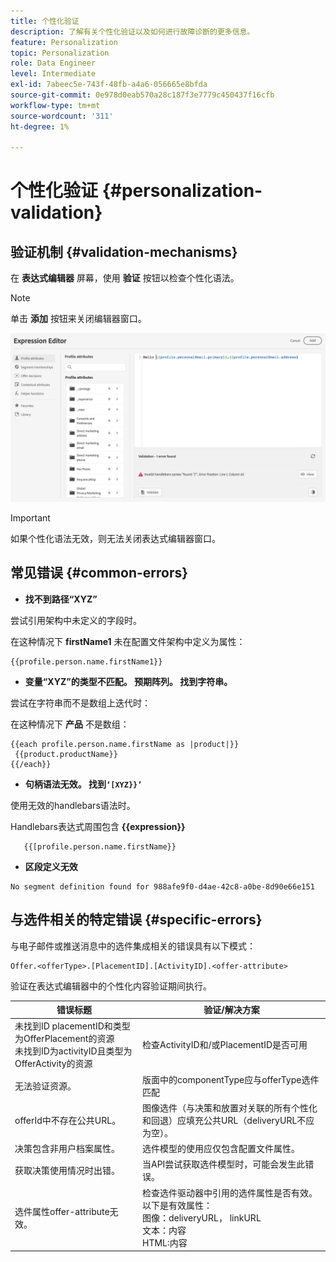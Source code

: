 ```yaml
---
title: 个性化验证
description: 了解有关个性化验证以及如何进行故障诊断的更多信息。
feature: Personalization
topic: Personalization
role: Data Engineer
level: Intermediate
exl-id: 7abeec5e-743f-48fb-a4a6-056665e8bfda
source-git-commit: 0e978d0eab570a28c187f3e7779c450437f16cfb
workflow-type: tm+mt
source-wordcount: '311'
ht-degree: 1%

---
```


# 个性化验证 {#personalization-validation}

## 验证机制 {#validation-mechanisms}

在 **表达式编辑器** 屏幕，使用 **验证** 按钮以检查个性化语法。

>[!NOTE]
> 单击 **添加** 按钮来关闭编辑器窗口。

![](assets/perso_validation1.png)

>[!IMPORTANT]
> 如果个性化语法无效，则无法关闭表达式编辑器窗口。

## 常见错误 {#common-errors}

* **找不到路径“XYZ”**

尝试引用架构中未定义的字段时。

在这种情况下 **firstName1** 未在配置文件架构中定义为属性：

```
{{profile.person.name.firstName1}}
```

* **变量“XYZ”的类型不匹配。 预期阵列。 找到字符串。**

尝试在字符串而不是数组上迭代时：

在这种情况下 **产品** 不是数组：

```
{{each profile.person.name.firstName as |product|}}
 {{product.productName}}
{{/each}}
```

* **句柄语法无效。 找到`‘[XYZ}}’`**

使用无效的handlebars语法时。

Handlebars表达式周围包含 **{{expression}}**

```
   {{[profile.person.name.firstName}}
```

* **区段定义无效**

```
No segment definition found for 988afe9f0-d4ae-42c8-a0be-8d90e66e151
```

## 与选件相关的特定错误 {#specific-errors}

与电子邮件或推送消息中的选件集成相关的错误具有以下模式：

```
Offer.<offerType>.[PlacementID].[ActivityID].<offer-attribute>
```

验证在表达式编辑器中的个性化内容验证期间执行。

<table> 
 <thead> 
  <tr> 
   <th> 错误标题<br /> </th> 
   <th> 验证/解决方案 <br /> </th> 
  </tr> 
 </thead> 
 <tbody> 
  <tr> 
   <td>未找到ID placementID和类型为OfferPlacement的资源 <br/>
未找到ID为activityID且类型为OfferActivity的资源<br/></td> 
   <td>检查ActivityID和/或PlacementID是否可用</td> 
  </tr> 
   <tr> 
   <td>无法验证资源。</td> 
   <td>版面中的componentType应与offerType选件匹配</td> 
  </tr> 
   <tr> 
   <td>offerId中不存在公共URL。</td> 
   <td>图像选件（与决策和放置对关联的所有个性化和回退）应填充公共URL（deliveryURL不应为空）。</td> 
  </tr> 
  <tr> 
   <td>决策包含非用户档案属性。</td> 
   <td>选件模型的使用应仅包含配置文件属性。</td> 
  </tr> 
  <tr> 
   <td>获取决策使用情况时出错。</td> 
   <td>当API尝试获取选件模型时，可能会发生此错误。</td> 
  </tr>
  <tr> 
   <td>选件属性offer-attribute无效。</td> 
   <td>检查选件驱动器中引用的选件属性是否有效。 以下是有效属性： <br/>
图像：deliveryURL， linkURL<br/>
文本：内容<br/>
HTML:内容<br/></td> 
  </tr> 
 </tbody> 
</table>
